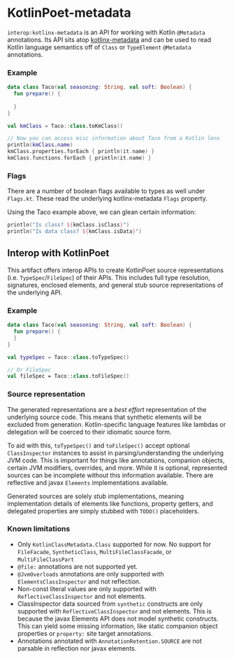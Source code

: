 KotlinPoet-metadata
===================

`interop:kotlinx-metadata` is an API for working with Kotlin `@Metadata` annotations. Its API 
sits atop [kotlinx-metadata](https://github.com/JetBrains/kotlin/tree/master/libraries/kotlinx-metadata/jvm) and
can be used to read Kotlin language semantics off of `Class` or `TypeElement` `@Metadata` annotations.

### Example

```kotlin
data class Taco(val seasoning: String, val soft: Boolean) {
  fun prepare() {
    
  }
}

val kmClass = Taco::class.toKmClass()

// Now you can access misc information about Taco from a Kotlin lens
println(kmClass.name)
kmClass.properties.forEach { println(it.name) }
kmClass.functions.forEach { println(it.name) }
```

### Flags

There are a number of boolean flags available to types as well under `Flags.kt`. These read the 
underlying kotlinx-metadata `Flags` property.

Using the Taco example above, we can glean certain information:

```kotlin
println("Is class? ${kmClass.isClass}")
println("Is data class? ${kmClass.isData}")
```

## Interop with KotlinPoet

This artifact offers interop APIs to create KotlinPoet source representations 
(i.e. `TypeSpec`/`FileSpec`) of their APIs.  This includes full type resolution, signatures,
enclosed elements, and general stub source representations of the underlying API.

### Example

```kotlin
data class Taco(val seasoning: String, val soft: Boolean) {
  fun prepare() {
  }
}

val typeSpec = Taco::class.toTypeSpec()

// Or FileSpec
val fileSpec = Taco::class.toFileSpec()
```

### Source representation

The generated representations are a _best effort_ representation of the underlying source code.
This means that synthetic elements will be excluded from generation. Kotlin-specific language
features like lambdas or delegation will be coerced to their idiomatic source form.

To aid with this, `toTypeSpec()` and `toFileSpec()` accept optional `ClassInspector` instances
to assist in parsing/understanding the underlying JVM code. This is important for things like
annotations, companion objects, certain JVM modifiers, overrides, and more. While it is optional,
represented sources can be incomplete without this information available. There are reflective and 
javax `Elements` implementations available.

Generated sources are solely _stub_ implementations, meaning implementation details of elements
like functions, property getters, and delegated properties are simply stubbed with `TODO()`
placeholders.

### Known limitations

- Only `KotlinClassMetadata.Class` supported for now. No support for `FileFacade`, `SyntheticClass`, `MultiFileClassFacade`, or `MultiFileClassPart`
- `@file:` annotations are not supported yet.
- `@JvmOverloads` annotations are only supported with `ElementsClassInspector` and not reflection.
- Non-const literal values are only supported with `ReflectiveClassInspector` and not elements.
- ClassInspector data sourced from `synthetic` constructs are only supported with
  `ReflectiveClassInspector` and not elements. This is because the javax Elements API does not model
  synthetic constructs. This can yield some missing information, like static companion object properties
  or `property:` site target annotations.
- Annotations annotated with `AnnotationRetention.SOURCE` are not parsable in reflection nor javax elements.

